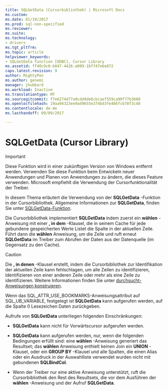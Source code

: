 ```yaml
---
title: SQLGetData (Cursorbibliothek) | Microsoft Docs
ms.custom: 
ms.date: 01/19/2017
ms.prod: sql-non-specified
ms.reviewer: 
ms.suite: 
ms.technology:
- drivers
ms.tgt_pltfrm: 
ms.topic: article
helpviewer_keywords:
- SQLGetData function [ODBC], Cursor Library
ms.assetid: ff40c9c0-b847-4426-a099-1bff47e6e872
caps.latest.revision: 9
author: MightyPen
ms.author: genemi
manager: jhubbard
ms.workload: Inactive
ms.translationtype: MT
ms.sourcegitcommit: f7e6274d77a9cdd4de6cbcaef559ca99f77b3608
ms.openlocfilehash: 19aa94323ee9ad9655e374bd3fe466fcb78f3c48
ms.contentlocale: de-de
ms.lasthandoff: 09/09/2017

---
```

# <a name="sqlgetdata-cursor-library"></a>SQLGetData (Cursor Library)
> [!IMPORTANT]  
>  Diese Funktion wird in einer zukünftigen Version von Windows entfernt werden. Verwenden Sie diese Funktion beim Entwickeln neuer Anwendungen und Planen von Anwendungen zu ändern, die dieses Feature verwenden. Microsoft empfiehlt die Verwendung der Cursorfunktionalität der Treiber.  
  
 In diesem Thema erläutert die Verwendung von der **SQLGetData** -Funktion in der Cursorbibliothek. Allgemeine Informationen zur **SQLGetData**, finden Sie unter [SQLGetData-Funktion](../../../odbc/reference/syntax/sqlgetdata-function.md).  
  
 Die Cursorbibliothek implementiert **SQLGetData** indem zuerst ein **wählen** -Anweisung mit einer **, in dem** -Klausel, die in seinem Cache für jede gebundene gespeicherten Werte Listet die Spalte in der aktuellen Zeile. Führt dann die **wählen** Anweisung, um die Zeile und ruft erneut **SQLGetData** im Treiber zum Abrufen der Daten aus der Datenquelle (im Gegensatz zu den Cache).  
  
> [!CAUTION]  
>  Die **, in denen** -Klausel erstellt, indem die Cursorbibliothek zur Identifikation der aktuellen Zeile kann fehlschlagen, um alle Zeilen zu identifizieren, Identifizieren von einer anderen Zeile oder mehr als eine Zeile zu identifizieren. Weitere Informationen finden Sie unter [durchsucht-Anweisungen konstruieren](../../../odbc/reference/appendixes/constructing-searched-statements.md).  
  
 Wenn das SQL_ATTR_USE_BOOKMARKS-Anweisungsattribut auf SQL_UB_VARIABLE, festgelegt ist **SQLGetData** kann aufgerufen werden, auf die Spalte 0 Lesezeichen Daten zurückgeben.  
  
 Aufrufe von **SQLGetData** unterliegen folgenden Einschränkungen:  
  
-   **SQLGetData** kann nicht für Vorwärtscursor aufgerufen werden.  
  
-   **SQLGetData** kann aufgerufen werden, nur, wenn die folgenden Bedingungen erfüllt sind: eine **wählen** -Anweisung generiert das Resultset; das **wählen** Anweisung enthielt keinen Join ein  **UNION** -Klausel, oder ein **GROUP BY** -Klausel und alle Spalten, die einen Alias oder ein Ausdruck in der Auswahlliste verwendet wurden nicht mit gebundenen **SQLBindCol**.  
  
-   Wenn der Treiber nur eine aktive Anweisung unterstützt, ruft die Cursorbibliothek den Rest des Resultsets, die vor dem Ausführen der **wählen** -Anweisung und der Aufruf **SQLGetData**.

